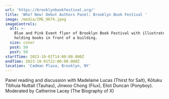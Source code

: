 ```yaml
---
url: 'https://brooklynbookfestival.org/'
title: 'Who? New! Debut Authors Panel: Brooklyn Book Festival '
image: /media/IMG_9674.jpeg
imageControls:
  alt: >-
    Blue and Pink Event flyer of Brooklyn Book Festival with illustrated figures
    holding books in front of a building.
  size: cover
  posX: 50
  posY: 50
startTime: 2023-10-01T14:00:00.000Z
endTime: 2023-10-01T22:00:00.000Z
location: 'Cadman Plaza, Brooklyn, NY'
---
```


Panel reading and discussion with Madelaine Lucas (Thirst for Salt), Kōtuku Titihuia Nuttall (Tauhau), Jinwoo Chong (Flux), Eliot Duncan (Ponyboy). Moderated by Catherine Lacey (The Biography of X)

